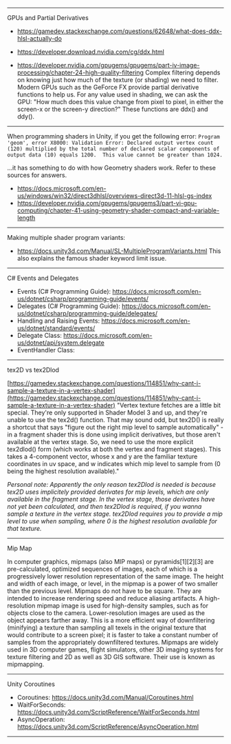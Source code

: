 ----
GPUs and Partial Derivatives

* https://gamedev.stackexchange.com/questions/62648/what-does-ddx-hlsl-actually-do
* https://developer.download.nvidia.com/cg/ddx.html

* https://developer.nvidia.com/gpugems/gpugems/part-iv-image-processing/chapter-24-high-quality-filtering
Complex filtering depends on knowing just how much of the texture (or shading) we need to filter. Modern GPUs such as the GeForce FX provide partial derivative functions to help us. For any value used in shading, we can ask the GPU: "How much does this value change from pixel to pixel, in either the screen-x or the screen-y direction?"
These functions are ddx() and ddy().
----
When programming shaders in Unity, if you get the following error: `Program 'geom', error X8000: Validation Error: Declared output vertex count (120) multiplied by the total number of declared scalar components of output data (10) equals 1200.  This value cannot be greater than 1024.`

...it has something to do with how Geometry shaders work. Refer to these sources for answers.
* https://docs.microsoft.com/en-us/windows/win32/direct3dhlsl/overviews-direct3d-11-hlsl-gs-index
* https://developer.nvidia.com/gpugems/gpugems3/part-vi-gpu-computing/chapter-41-using-geometry-shader-compact-and-variable-length
----
Making multiple shader program variants:
* https://docs.unity3d.com/Manual/SL-MultipleProgramVariants.html
This also explains the famous shader keyword limit issue.
----
C# Events and Delegates
* Events (C# Programming Guide): https://docs.microsoft.com/en-us/dotnet/csharp/programming-guide/events/
* Delegates (C# Programming Guide): https://docs.microsoft.com/en-us/dotnet/csharp/programming-guide/delegates/
* Handling and Raising Events: https://docs.microsoft.com/en-us/dotnet/standard/events/
* Delegate Class: https://docs.microsoft.com/en-us/dotnet/api/system.delegate
* EventHandler Class: 
----
tex2D vs tex2Dlod

[https://gamedev.stackexchange.com/questions/114851/why-cant-i-sample-a-texture-in-a-vertex-shader](https://gamedev.stackexchange.com/questions/114851/why-cant-i-sample-a-texture-in-a-vertex-shader)
"Vertex texture fetches are a little bit special. They're only supported in Shader Model 3 and up, and they're unable to use the tex2d() function.
That may sound odd, but tex2D() is really a shortcut that says "figure out the right mip level to sample automatically" - in a fragment shader this is done using implicit derivatives, but those aren't available at the vertex stage.
So, we need to use the more explicit tex2dlod() form (which works at both the vertex and fragment stages). This takes a 4-component vector, whose x and y are the familiar texture coordinates in uv space, and w indicates which mip level to sample from (0 being the highest resolution available)."

_Personal note: Apparently the only reason tex2Dlod is needed is because tex2D uses implicitely provided derivates for mip levels, which are only available in the fragment stage. In the vertex stage, those derivates have not yet been calculated, and then tex2Dlod is required, if you wanna sample a texture in the vertex stage. tex2Dlod requires you to provide a mip level to use when sampling, where 0 is the highest resolution available for that texture._

----
Mip Map

In computer graphics, mipmaps (also MIP maps) or pyramids[1][2][3] are pre-calculated, optimized sequences of images, each of which is a progressively lower resolution representation of the same image. The height and width of each image, or level, in the mipmap is a power of two smaller than the previous level. Mipmaps do not have to be square. They are intended to increase rendering speed and reduce aliasing artifacts. A high-resolution mipmap image is used for high-density samples, such as for objects close to the camera. Lower-resolution images are used as the object appears farther away. This is a more efficient way of downfiltering (minifying) a texture than sampling all texels in the original texture that would contribute to a screen pixel; it is faster to take a constant number of samples from the appropriately downfiltered textures. Mipmaps are widely used in 3D computer games, flight simulators, other 3D imaging systems for texture filtering and 2D as well as 3D GIS software. Their use is known as mipmapping.

----
Unity Coroutines
* Coroutines: https://docs.unity3d.com/Manual/Coroutines.html
* WaitForSeconds: https://docs.unity3d.com/ScriptReference/WaitForSeconds.html
* AsyncOperation: https://docs.unity3d.com/ScriptReference/AsyncOperation.html
----
